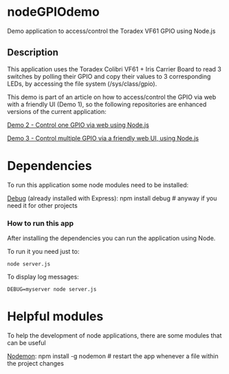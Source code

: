 # nodeGPIOdemo
Demo application to access/control the Toradex VF61 GPIO using Node.js

## Description
This application uses the Toradex Colibri VF61 + Iris Carrier Board to read 3 switches by polling their GPIO and copy their values to 3 
corresponding LEDs, by accessing the file system (/sys/class/gpio).

This demo is part of an article on how to access/control the GPIO via web with a friendly UI (Demo 1), so the following repositories are enhanced 
versions of the current application:


[Demo 2 - Control one GPIO via web using Node.js](https://github.com/leograba/WebNodeGPIOdemo.git)

[Demo 3 - Control multiple GPIO via a friendly web UI, using Node.js](https://github.com/leograba/WebNodeMultiGPIOdemo.git)

# Dependencies
To run this application some node modules need to be installed:

  [Debug](https://www.npmjs.com/package/debug) (already installed with Express):
    npm install debug # anyway if you need it for other projects

### How to run this app
After installing the dependencies you can run the application using Node. 

To run it you need just to:

	node server.js

To display log messages:

	DEBUG=myserver node server.js

# Helpful modules
To help the development of node applications, there are some modules that can be useful
  
  [Nodemon](http://nodemon.io/):
    npm install -g nodemon # restart the app whenever a file within the project changes